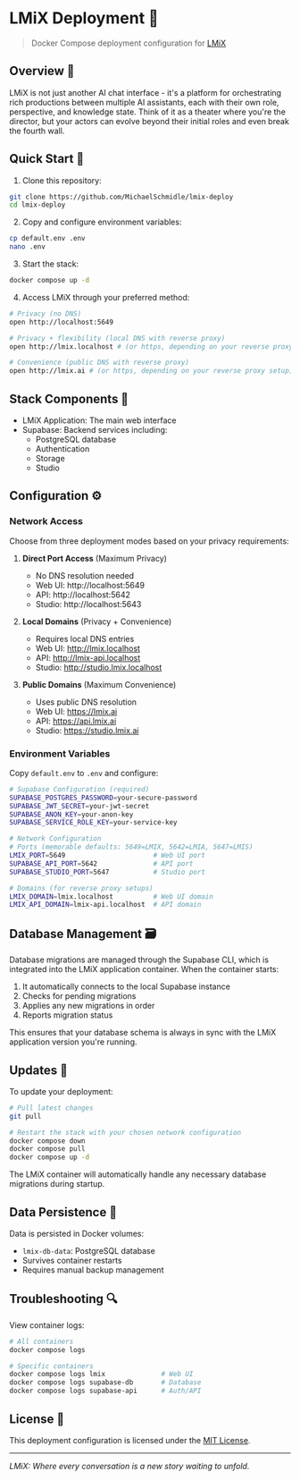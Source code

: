 # LMiX Deployment 🚀

> Docker Compose deployment configuration for [LMiX](https://github.com/MichaelSchmidle/lmix)

## Overview 🌟

LMiX is not just another AI chat interface - it's a platform for orchestrating rich productions between multiple AI assistants, each with their own role, perspective, and knowledge state. Think of it as a theater where you're the director, but your actors can evolve beyond their initial roles and even break the fourth wall.

## Quick Start 🏃

1. Clone this repository:
  ```bash
  git clone https://github.com/MichaelSchmidle/lmix-deploy
  cd lmix-deploy
  ```
2. Copy and configure environment variables:
  ```bash
  cp default.env .env
  nano .env
  ```
3. Start the stack:
  ```bash
  docker compose up -d
  ```
4. Access LMiX through your preferred method:
  ```bash
  # Privacy (no DNS)
  open http://localhost:5649

  # Privacy + flexibility (local DNS with reverse proxy)
  open http://lmix.localhost # (or https, depending on your reverse proxy setup)

  # Convenience (public DNS with reverse proxy)
  open http://lmix.ai # (or https, depending on your reverse proxy setup)
  ```

## Stack Components 🔧

- LMiX Application: The main web interface
- Supabase: Backend services including:
  - PostgreSQL database
  - Authentication
  - Storage
  - Studio

## Configuration ⚙️

### Network Access

Choose from three deployment modes based on your privacy requirements:

1. **Direct Port Access** (Maximum Privacy)
   - No DNS resolution needed
   - Web UI: http://localhost:5649
   - API: http://localhost:5642
   - Studio: http://localhost:5643

2. **Local Domains** (Privacy + Convenience)
   - Requires local DNS entries
   - Web UI: http://lmix.localhost
   - API: http://lmix-api.localhost
   - Studio: http://studio.lmix.localhost

3. **Public Domains** (Maximum Convenience)
   - Uses public DNS resolution
   - Web UI: https://lmix.ai
   - API: https://api.lmix.ai
   - Studio: https://studio.lmix.ai

### Environment Variables

Copy `default.env` to `.env` and configure:

```bash
# Supabase Configuration (required)
SUPABASE_POSTGRES_PASSWORD=your-secure-password
SUPABASE_JWT_SECRET=your-jwt-secret
SUPABASE_ANON_KEY=your-anon-key
SUPABASE_SERVICE_ROLE_KEY=your-service-key

# Network Configuration
# Ports (memorable defaults: 5649=LMIX, 5642=LMIA, 5647=LMIS)
LMIX_PORT=5649                      # Web UI port
SUPABASE_API_PORT=5642              # API port
SUPABASE_STUDIO_PORT=5647           # Studio port

# Domains (for reverse proxy setups)
LMIX_DOMAIN=lmix.localhost          # Web UI domain
LMIX_API_DOMAIN=lmix-api.localhost  # API domain
```

## Database Management 🗃️

Database migrations are managed through the Supabase CLI, which is integrated into the LMiX application container. When the container starts:

1. It automatically connects to the local Supabase instance
2. Checks for pending migrations
3. Applies any new migrations in order
4. Reports migration status

This ensures that your database schema is always in sync with the LMiX application version you're running.

## Updates 🔄

To update your deployment:

```bash
# Pull latest changes
git pull

# Restart the stack with your chosen network configuration
docker compose down
docker compose pull
docker compose up -d
```

The LMiX container will automatically handle any necessary database migrations during startup.

## Data Persistence 💾

Data is persisted in Docker volumes:
- `lmix-db-data`: PostgreSQL database
- Survives container restarts
- Requires manual backup management

## Troubleshooting 🔍

View container logs:
```bash
# All containers
docker compose logs

# Specific containers
docker compose logs lmix              # Web UI
docker compose logs supabase-db       # Database
docker compose logs supabase-api      # Auth/API
```

## License 📄

This deployment configuration is licensed under the [MIT License](LICENSE).

---

*LMiX: Where every conversation is a new story waiting to unfold.*
